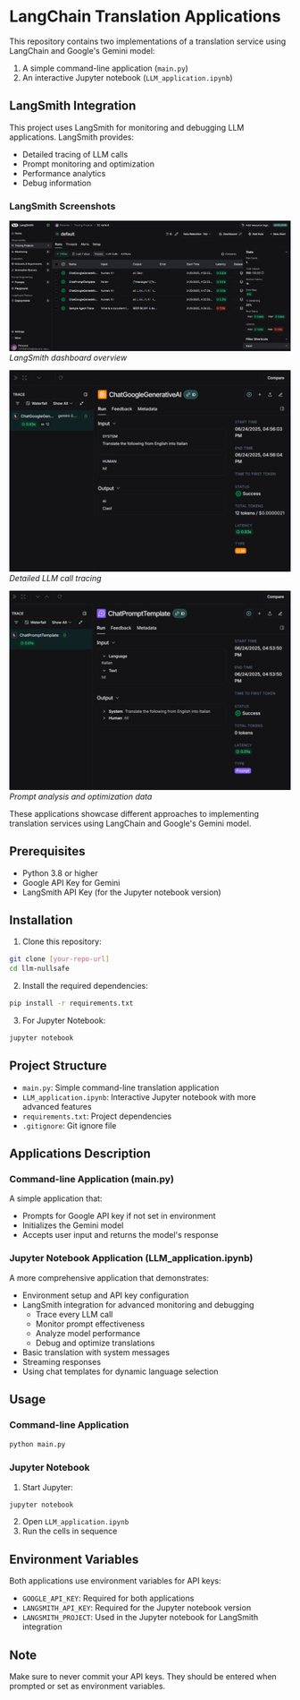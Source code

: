 # LangChain Translation Applications

This repository contains two implementations of a translation service using LangChain and Google's Gemini model:

1. A simple command-line application (`main.py`)
2. An interactive Jupyter notebook (`LLM_application.ipynb`)

## LangSmith Integration

This project uses LangSmith for monitoring and debugging LLM applications. LangSmith provides:

- Detailed tracing of LLM calls
- Prompt monitoring and optimization
- Performance analytics
- Debug information

### LangSmith Screenshots

![LangSmith Overview](images/smith.png)
*LangSmith dashboard overview*

![LLM Tracing](images/llm-tracing-smith.png)
*Detailed LLM call tracing*

![Prompt Tracing](images/prompt-tracing-smith.png)
*Prompt analysis and optimization data*

These applications showcase different approaches to implementing translation services using LangChain and Google's Gemini model.

## Prerequisites

- Python 3.8 or higher
- Google API Key for Gemini
- LangSmith API Key (for the Jupyter notebook version)

## Installation

1. Clone this repository:
```bash
git clone [your-repo-url]
cd llm-nullsafe
```

2. Install the required dependencies:
```bash
pip install -r requirements.txt
```

3. For Jupyter Notebook:
```bash
jupyter notebook
```

## Project Structure

- `main.py`: Simple command-line translation application
- `LLM_application.ipynb`: Interactive Jupyter notebook with more advanced features
- `requirements.txt`: Project dependencies
- `.gitignore`: Git ignore file

## Applications Description

### Command-line Application (main.py)
A simple application that:
- Prompts for Google API key if not set in environment
- Initializes the Gemini model
- Accepts user input and returns the model's response

### Jupyter Notebook Application (LLM_application.ipynb)
A more comprehensive application that demonstrates:
- Environment setup and API key configuration
- LangSmith integration for advanced monitoring and debugging
  - Trace every LLM call
  - Monitor prompt effectiveness
  - Analyze model performance
  - Debug and optimize translations
- Basic translation with system messages
- Streaming responses
- Using chat templates for dynamic language selection

## Usage

### Command-line Application
```bash
python main.py
```

### Jupyter Notebook
1. Start Jupyter:
```bash
jupyter notebook
```
2. Open `LLM_application.ipynb`
3. Run the cells in sequence

## Environment Variables
Both applications use environment variables for API keys:
- `GOOGLE_API_KEY`: Required for both applications
- `LANGSMITH_API_KEY`: Required for the Jupyter notebook version
- `LANGSMITH_PROJECT`: Used in the Jupyter notebook for LangSmith integration

## Note
Make sure to never commit your API keys. They should be entered when prompted or set as environment variables.
